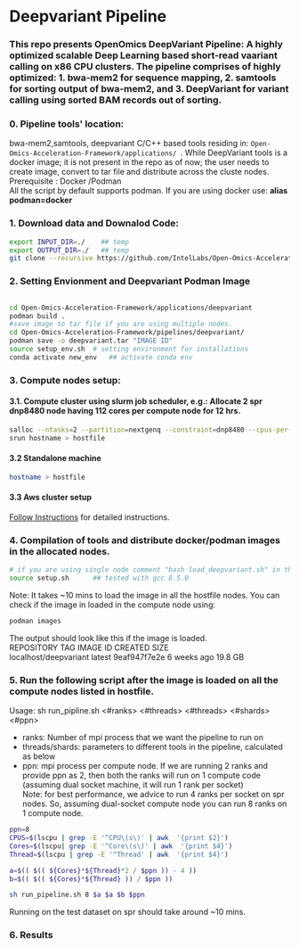 # Deepvariant Pipeline
### This repo presents OpenOmics DeepVariant Pipeline: A highly optimized scalable Deep Learning based short-read vaariant calling on x86 CPU clusters. The pipeline comprises of highly optimized: 1. bwa-mem2 for sequence mapping, 2. samtools for sorting output of bwa-mem2, and 3. DeepVariant for variant calling using sorted BAM records out of sorting.

### 0. Pipeline tools' location:   
bwa-mem2,samtools, deepvariant C/C++ based tools residing in:
```Open-Omics-Acceleration-Framework/applications/ ```.
While DeepVariant tools is a docker image; it is not present in the repo as of now; the user needs to create image, convert to tar file and distribute across the cluste nodes. 
   Prerequisite : Docker /Podman  
   All the script by default supports podman. If you are using docker use:  **alias podman=docker**

### 1. Download data and Downalod Code:
```bash
export INPUT_DIR=./    ## temp
export OUTPUT_DIR=./   ## temp
git clone --recursive https://github.com/IntelLabs/Open-Omics-Acceleration-Framework.git  

```

### 2. Setting Envionment and Deepvariant Podman Image
```bash

cd Open-Omics-Acceleration-Framework/applications/deepvariant
podman build .
#save image to tar file if you are using multiple nodes.
cd Open-Omics-Acceleration-Framework/pipelines/deepvariant/
podman save -o deepvariant.tar "IMAGE ID"
source setup_env.sh  # setting environment for installations
conda activate new_env   ## activate conda env
```
### 3. Compute nodes setup:  
#### 3.1.  Compute cluster using slurm job scheduler, e.g.: Allocate 2 spr dnp8480 node having 112 cores per compute node for 12 hrs.
```bash
salloc --ntasks=2 --partition=nextgenq --constraint=dnp8480 --cpus-per-task=112 --time=12:0:0
srun hostname > hostfile  
```  

#### 3.2 Standalone machine
```bash
hostname > hostfile
```
#### 3.3 Aws cluster setup

[Follow Instructions](AWS_CLUSTER_SETUP.md) for detailed instructions.


### 4. Compilation of tools and distribute docker/podman images in the allocated nodes.
```bash
# if you are using single node comment "bash load_deepvariant.sh" in the below script
source setup.sh      ## tested with gcc 8.5.0
```
Note: It takes ~10 mins to load the image in all the hostfile nodes. 
You can check if the image in loaded in the compute node using:
```bash
podman images
```
The output should look like this if the image is loaded.  
REPOSITORY             TAG         IMAGE ID      CREATED      SIZE   
localhost/deepvariant  latest      9eaf947f7e2e  6 weeks ago  19.8 GB   

### 5. Run the following script after the image is loaded on all the compute nodes listed in hostfile.  
Usage: sh run_pipline.sh <#ranks> <#threads> <#threads> <#shards> <#ppn>  
* ranks: Number of mpi process that we want the pipeline to run on  
* threads/shards: parameters to different tools in the pipeline, calculated as below  
* ppn: mpi process per compute node. If we are running 2 ranks and provide ppn as 2, then both the ranks will run on 1 compute code (assuming dual socket machine, it will run 1 rank per socket)  
Note: for best performance, we advice to run 4 ranks per socket on spr nodes. So, assuming dual-socket compute node you can run 8 ranks on 1 compute node.  
```bash 
ppn=8  
CPUS=$(lscpu | grep -E '^CPU\(s\)' | awk  '{print $2}')
Cores=$(lscpu| grep -E '^Core\(s\)' | awk  '{print $4}')
Thread=$(lscpu | grep -E '^Thread' | awk  '{print $4}')

a=$(( $(( ${Cores}*${Thread}*2 / $ppn )) - 4 )) 
b=$(( $(( ${Cores}*${Thread} )) / $ppn ))

sh run_pipeline.sh 8 $a $a $b $ppn
```
Running on the test dataset on spr should take around ~10 mins.  

### 6. Results  
